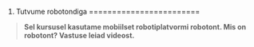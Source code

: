 



 1. Tutvume robotondiga
========================











> 
> 
> **Sel kursusel kasutame mobiilset robotiplatvormi robotont. Mis on robotont? Vastuse leiad videost.**
> 
> 
> 
> 







 







